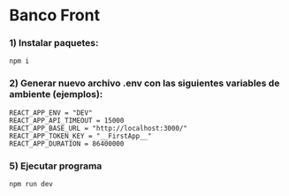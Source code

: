 # **Banco Front**

### 1) Instalar paquetes:

`npm i`

### 2) Generar nuevo archivo .env con las siguientes variables de ambiente (ejemplos):

	REACT_APP_ENV = "DEV"
	REACT_APP_API_TIMEOUT = 15000
	REACT_APP_BASE_URL = "http://localhost:3000/"
	REACT_APP_TOKEN_KEY = "__FirstApp__"
	REACT_APP_DURATION = 86400000

### 5) Ejecutar programa

    npm run dev